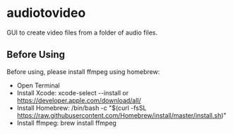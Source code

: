 # audiotovideo
GUI to create video files from a folder of audio files.


## Before Using
Before using, please install ffmpeg using homebrew:

* Open Terminal
* Install Xcode: xcode-select --install or https://developer.apple.com/download/all/
* Install Homebrew: /bin/bash -c "$(curl -fsSL https://raw.githubusercontent.com/Homebrew/install/master/install.sh)"
* Install ffmpeg: brew install ffmpeg
